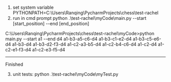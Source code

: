 1. set system variable PYTHONPATH=C:\Users\Ranqing\PycharmProjects\chess\test-rachel
2. run in cmd prompt
   python .\test-rachel\myCode\main.py --start [start_position] --end [end_position]


C:\Users\Ranqing\PycharmProjects\chess\test-rachel\myCode>python main.py --start a1 --end d4
a1-b3-a5-c6-d4
a1-b3-c1-e2-d4
a1-b3-c5-e6-d4
a1-b3-d4
a1-b3-d2-f3-d4
a1-c2-a3-b5-d4
a1-c2-b4-c6-d4
a1-c2-d4
a1-c2-e1-f3-d4
a1-c2-e3-f5-d4
**********
Finished

3. unit tests: python .\test-rachel\myCode\myTest.py